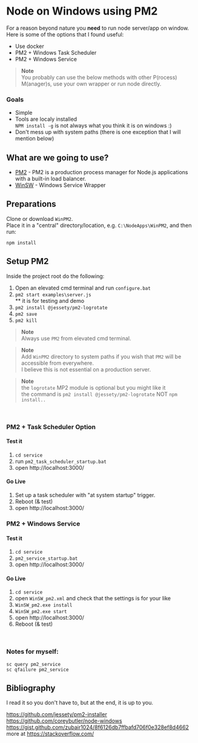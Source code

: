 # Node on Windows using PM2

For a reason beyond nature you **need** to run node server/app on window.  
Here is some of the options that I found useful:
- Use docker
- PM2 + Windows Task Scheduler
- PM2 + Windows Service

> **Note**  
> You probably can use the below methods with other P(rocess) M(anager)s, use your own wrapper or run node directly.


### Goals
* Simple
* Tools are localy installed  
`NPM install -g` is not always what you think it is on windows :)
* Don't mess up with system paths (there is one exception that I will mention below)


## What are we going to use?
* [PM2](https://github.com/Unitech/pm2) - PM2 is a production process manager for Node.js applications with a built-in load balancer.
* [WinSW](https://github.com/winsw/winsw) - Windows Service Wrapper


## Preparations
Clone or download `WinPM2`.  
Place it in a "central" directory/location, e.g. `C:\NodeApps\WinPM2`, and then run:
```
npm install
``` 

## Setup PM2 
Inside the project root do the following:
1. Open an elevated cmd terminal and run `configure.bat`
1. `pm2 start examples\server.js`  
** it is for testing and demo
1. `pm2 install @jessety/pm2-logrotate`
1. `pm2 save`
1. `pm2 kill`

> **Note**  
> Always use `PM2` from elevated cmd terminal.  

> **Note**  
> Add `WinPM2` directory to system paths if you wish that `PM2` will be accessible from everywhere.  
I believe this is not essential on a production server.

> **Note**  
>the `logrotate` MP2 module is optional but you might like it  
> the command is `pm2 install @jessety/pm2-logrotate` NOT `npm install..`  

&nbsp;
### PM2 + Task Scheduler Option
#### Test it
1. `cd service`
1. run `pm2_task_scheduler_startup.bat`
1. open http://localhost:3000/

#### Go Live
1. Set up a task scheduler with "at system startup" trigger.  
1. Reboot (& test)
1. open http://localhost:3000/
 


### PM2 + Windows Service
#### Test it
1. `cd service`
1. `pm2_service_startup.bat`
1. open http://localhost:3000/

#### Go Live
1. `cd service`
1. open `WinSW_pm2.xml` and check that the settings is for your like
1. `WinSW_pm2.exe install`
1. `WinSW_pm2.exe start`
1. open http://localhost:3000/
1. Reboot (& test)


&nbsp;
### Notes for myself:

```
sc query pm2_service
sc qfailure pm2_service
```


## Bibliography
I read it so you don't have to, but at the end, it is up to you.

https://github.com/jessety/pm2-installer  
https://github.com/coreybutler/node-windows  
https://gist.github.com/zubair1024/8f6126db7ffbafd706f0e328ef8d4662  
more at https://stackoverflow.com/
